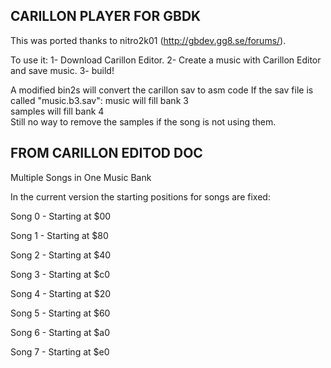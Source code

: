 CARILLON PLAYER FOR GBDK
------------------------

This was ported thanks to nitro2k01 (http://gbdev.gg8.se/forums/).

To use it:
1- Download Carillon Editor.
2- Create a music with Carillon Editor and save music.
3- build!

A modified bin2s will convert the carillon sav to asm code 
If the sav file is called "music.b3.sav":
		music will fill bank 3	
		samples will fill bank 4	
Still no way to remove the samples if the song is not using them.


FROM CARILLON EDITOD DOC
------------------------
Multiple Songs in One Music Bank

In the current version the starting positions for songs are fixed:

 Song 0 - Starting at $00
 
 Song 1 - Starting at $80
 
 Song 2 - Starting at $40
 
 Song 3 - Starting at $c0
 
 Song 4 - Starting at $20
 
 Song 5 - Starting at $60
 
 Song 6 - Starting at $a0
 
 Song 7 - Starting at $e0
 

